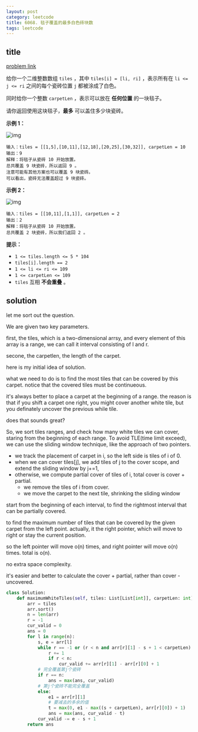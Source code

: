 ```yaml
---
layout: post
category: leetcode
title: 6068. 毯子覆盖的最多白色砖块数
tags: leetcode
---
```


## title
[problem link](https://leetcode.cn/problems/maximum-white-tiles-covered-by-a-carpet/)

给你一个二维整数数组 `tiles` ，其中 `tiles[i] = [li, ri]` ，表示所有在 `li <= j <= ri` 之间的每个瓷砖位置 `j` 都被涂成了白色。

同时给你一个整数 `carpetLen` ，表示可以放在 **任何位置** 的一块毯子。

请你返回使用这块毯子，**最多** 可以盖住多少块瓷砖。

 

**示例 1：**

![img](https://assets.leetcode.com/uploads/2022/03/25/example1drawio3.png)

```
输入：tiles = [[1,5],[10,11],[12,18],[20,25],[30,32]], carpetLen = 10
输出：9
解释：将毯子从瓷砖 10 开始放置。
总共覆盖 9 块瓷砖，所以返回 9 。
注意可能有其他方案也可以覆盖 9 块瓷砖。
可以看出，瓷砖无法覆盖超过 9 块瓷砖。
```

**示例 2：**

![img](https://assets.leetcode.com/uploads/2022/03/24/example2drawio.png)

```
输入：tiles = [[10,11],[1,1]], carpetLen = 2
输出：2
解释：将毯子从瓷砖 10 开始放置。
总共覆盖 2 块瓷砖，所以我们返回 2 。
```

 

**提示：**

- `1 <= tiles.length <= 5 * 104`
- `tiles[i].length == 2`
- `1 <= li <= ri <= 109`
- `1 <= carpetLen <= 109`
- `tiles` 互相 **不会重叠** 。

## solution

let me sort out the question.

We are given two key parameters.

first,  the tiles,  which is a two-dimensional arrsy,  and every element of this array is a range, we can call it interval consisting of l and r.

secone, the carpetlen, the length of the carpet.

here is my initial idea of solution. 

what we need to do is to find the most tiles that can be covered by this carpet. notice that the covered tiles must be continueous.

it's always better to place a carpet at the beginning of a range. the reason is that if you shift a carpet one right, you might cover another white tile, but you definately uncover the previous while tile.

does that sounds great?



So, we sort tiles ranges, and check how many white tiles we can cover, staring from the beginning of each range. To avoid TLE(time limit exceed), we can use the sliding window technique, like the approach of two pointers.

- we track the placement of carpet in i, so the left side is tiles of i of 0.
- when we can cover tiles[j], we add tiles of j to the cover scope, and extend the sliding window by j+=1,
- otherwise, we compute partial cover of tiles of i, total cover is cover + partial.
  - we remove the tiles of i from cover.
  - we move the carpet to the next tile, shrinking the sliding window



start from the beginning of each interval, to find the rightmost interval that can be partially covered.

to find the maximum number of tiles that can be covered by the given carpet from the left point. actually, it the right pointer, which will move to right or stay the current position.

so the left pointer will move o(n) times, and right pointer will move o(n) times. total is o(n).

no extra space complexity.



it's easier and better to calculate the cover + partial, rather than cover - uncovered.

```python
class Solution:
    def maximumWhiteTiles(self, tiles: List[List[int]], carpetLen: int) -> int:
        arr = tiles
        arr.sort()
        n = len(arr)
        r = -1
        cur_valid = 0
        ans = 0
        for l in range(n):
            s, e = arr[l]
            while r == -1 or (r < n and arr[r][1] - s + 1 < carpetLen):
                r += 1
                if r < n:
                    cur_valid += arr[r][1] - arr[r][0] + 1
            # 完全覆盖第j个瓷砖
            if r == n:
                ans = max(ans, cur_valid)
            # 第j个瓷砖不能完全覆盖
            else:
                e1 = arr[r][1]
                # 要减去的多余的值
                t = max(0, e1 - max((s + carpetLen), arr[r][0]) + 1)
                ans = max(ans, cur_valid - t)
            cur_valid -= e - s + 1
        return ans
```

